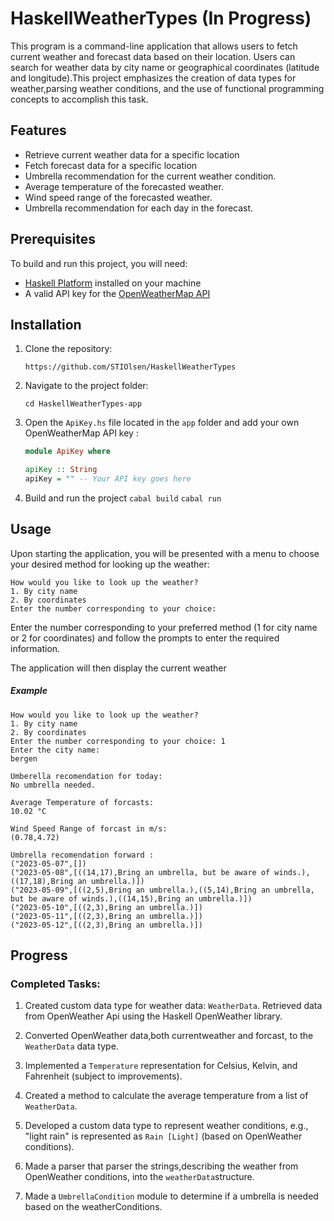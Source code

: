 # HaskellWeatherTypes (In Progress)

This program is a command-line application that allows users to fetch current weather and forecast data based on their location. Users can search for weather data by city name or geographical coordinates (latitude and longitude).This project emphasizes the creation of data types for weather,parsing weather conditions, and the use of functional programming concepts to accomplish this task.

## Features

- Retrieve current weather data for a specific location
- Fetch forecast data for a specific location
- Umbrella recommendation for the current weather condition.
- Average temperature of the forecasted weather.
- Wind speed range of the forecasted weather.
- Umbrella recommendation for each day in the forecast.

## Prerequisites

To build and run this project, you will need:

- [Haskell Platform](https://www.haskell.org/platform/) installed on your machine
- A valid API key for the [OpenWeatherMap API](https://openweathermap.org/api)

## Installation

1. Clone the repository:

   `https://github.com/STIOlsen/HaskellWeatherTypes `

2. Navigate to the project folder:

   `cd HaskellWeatherTypes-app`

3. Open the `ApiKey.hs` file located in the `app` folder and add your own OpenWeatherMap API key :

   ```haskell
   module ApiKey where

   apiKey :: String
   apiKey = "" -- Your API key goes here
   ```

4. Build and run the project
   `cabal build`
   `cabal run`

## Usage

Upon starting the application, you will be presented with a menu to choose your desired method for looking up the weather:

```
How would you like to look up the weather?
1. By city name
2. By coordinates
Enter the number corresponding to your choice:
```

Enter the number corresponding to your preferred method (1 for city name or 2 for coordinates) and follow the prompts to enter the required information.

The application will then display the current weather

##### Example

```
How would you like to look up the weather?
1. By city name
2. By coordinates
Enter the number corresponding to your choice: 1
Enter the city name:
bergen

Umberella recomendation for today:
No umbrella needed.

Average Temperature of forcasts:
10.02 °C

Wind Speed Range of forcast in m/s:
(0.78,4.72)

Umbrella recomendation forward :
("2023-05-07",[])
("2023-05-08",[((14,17),Bring an umbrella, but be aware of winds.),((17,18),Bring an umbrella.)])
("2023-05-09",[((2,5),Bring an umbrella.),((5,14),Bring an umbrella, but be aware of winds.),((14,15),Bring an umbrella.)])
("2023-05-10",[((2,3),Bring an umbrella.)])
("2023-05-11",[((2,3),Bring an umbrella.)])
("2023-05-12",[((2,3),Bring an umbrella.)])
```

## Progress

### Completed Tasks:

1. Created custom data type for weather data: `WeatherData`.
   Retrieved data from OpenWeather Api using the Haskell OpenWeather library.

2. Converted OpenWeather data,both currentweather and forcast, to the `WeatherData` data type.
3. Implemented a `Temperature` representation for Celsius, Kelvin, and Fahrenheit (subject to improvements).
4. Created a method to calculate the average temperature from a list of `WeatherData`.
5. Developed a custom data type to represent weather conditions, e.g., "light rain" is represented as `Rain [Light]` (based on OpenWeather conditions).
6. Made a parser that parser the strings,describing the weather from OpenWeather conditions, into the `weatherData`structure.
7. Made a `UmbrellaCondition` module to determine if a umbrella is needed based on the weatherConditions.
